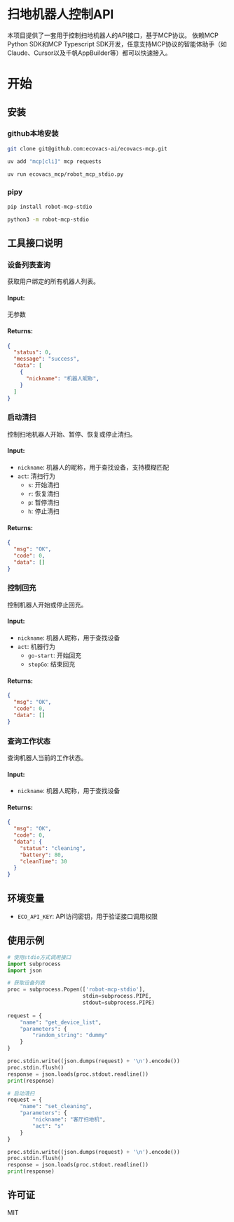 # 扫地机器人控制API

本项目提供了一套用于控制扫地机器人的API接口，基于MCP协议。
依赖MCP Python SDK和MCP Typescript SDK开发，任意支持MCP协议的智能体助手（如Claude、Cursor以及千帆AppBuilder等）都可以快速接入。

# 开始

## 安装

### github本地安装
```bash
git clone git@github.com:ecovacs-ai/ecovacs-mcp.git

uv add "mcp[cli]" mcp requests

uv run ecovacs_mcp/robot_mcp_stdio.py
```

### pipy
```bash
pip install robot-mcp-stdio

python3 -m robot-mcp-stdio
```

## 工具接口说明

### 设备列表查询

获取用户绑定的所有机器人列表。

#### Input:
无参数

#### Returns:
```json
{
  "status": 0,
  "message": "success",
  "data": [
    {
      "nickname": "机器人昵称",
    }
  ]
}
```

### 启动清扫

控制扫地机器人开始、暂停、恢复或停止清扫。

#### Input:
- `nickname`: 机器人的昵称，用于查找设备，支持模糊匹配
- `act`: 清扫行为
  - `s`: 开始清扫
  - `r`: 恢复清扫
  - `p`: 暂停清扫
  - `h`: 停止清扫

#### Returns:
```json
{
  "msg": "OK",
  "code": 0,
  "data": []
}
```

### 控制回充

控制机器人开始或停止回充。

#### Input:
- `nickname`: 机器人昵称，用于查找设备
- `act`: 机器行为
  - `go-start`: 开始回充
  - `stopGo`: 结束回充

#### Returns:
```json
{
  "msg": "OK",
  "code": 0,
  "data": []
}
```

### 查询工作状态

查询机器人当前的工作状态。

#### Input:
- `nickname`: 机器人昵称，用于查找设备

#### Returns:
```json
{
  "msg": "OK",
  "code": 0,
  "data": {
    "status": "cleaning",
    "battery": 80,
    "cleanTime": 30
  }
}
```

## 环境变量

- `ECO_API_KEY`: API访问密钥，用于验证接口调用权限

## 使用示例

```python
# 使用stdio方式调用接口
import subprocess
import json

# 获取设备列表
proc = subprocess.Popen(['robot-mcp-stdio'], 
                        stdin=subprocess.PIPE, 
                        stdout=subprocess.PIPE)
                        
request = {
    "name": "get_device_list",
    "parameters": {
        "random_string": "dummy"
    }
}

proc.stdin.write((json.dumps(request) + '\n').encode())
proc.stdin.flush()
response = json.loads(proc.stdout.readline())
print(response)

# 启动清扫
request = {
    "name": "set_cleaning",
    "parameters": {
        "nickname": "客厅扫地机",
        "act": "s"
    }
}

proc.stdin.write((json.dumps(request) + '\n').encode())
proc.stdin.flush()
response = json.loads(proc.stdout.readline())
print(response)
```

## 许可证

MIT 

